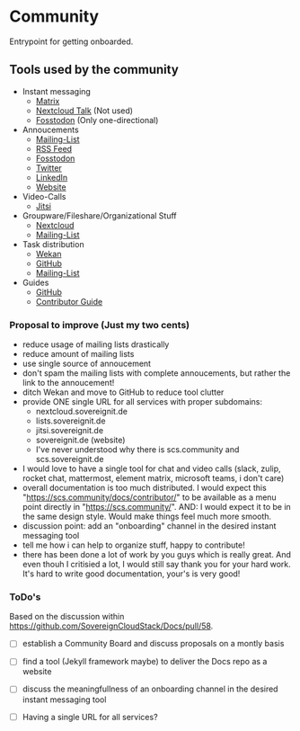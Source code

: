 # Community

Entrypoint for getting onboarded.

## Tools used by the community

- Instant messaging
  - [Matrix](https://matrix.to/#/!TiDqlLmEUaXqTemaLc:matrix.org?via=matrix.org)
  - [Nextcloud Talk](https://scs.sovereignit.de/nextcloud) (Not used)
  - [Fosstodon](https://fosstodon.org/@sovereigncloudstack) (Only one-directional)
- Annoucements
  - [Mailing-List](https://scs.sovereignit.de/mailman3/postorius/lists/announce.lists.scs.community/)
  - [RSS Feed](https://scs.community/feed.xml)
  - [Fosstodon](https://fosstodon.org/@sovereigncloudstack)
  - [Twitter](https://twitter.com/scs_osballiance)
  - [LinkedIn](https://www.linkedin.com/showcase/sovereigncloudstack)
  - [Website](https://scs.community)
- Video-Calls
  - [Jitsi](https://conf.scs.koeln:8443/SCS-TECH)
- Groupware/Fileshare/Organizational Stuff
  - [Nextcloud](https://scs.sovereignit.de/nextcloud)
  - [Mailing-List](https://scs.sovereignit.de/mailman3/postorius/lists/announce.lists.scs.community/)
- Task distribution
  - [Wekan](https://scs.sovereignit.de/wekan)
  - [GitHub](https://github.com/SovereignCloudStack)
  - [Mailing-List](https://scs.sovereignit.de/mailman3/postorius/lists/announce.lists.scs.community/)
- Guides
  - [GitHub](https://github.com/SovereignCloudStack)
  - [Contributor Guide](https://scs.community/docs/contributor/)

### Proposal to improve (Just my two cents)

- reduce usage of mailing lists drastically
- reduce amount of mailing lists
- use single source of annoucement
- don't spam the mailing lists with complete annoucements, but rather the link to the annoucement!
- ditch Wekan and move to GitHub to reduce tool clutter
- provide ONE single URL for all services with proper subdomains:
  - nextcloud.sovereignit.de
  - lists.sovereignit.de
  - jitsi.sovereignit.de
  - sovereignit.de (website)
  - I've never understood why there is scs.community and scs.sovereignit.de
- I would love to have a single tool for chat and video calls (slack, zulip, rocket chat, mattermost, element matrix, microsoft teams, i don't care)
- overall documentation is too much distributed. I would expect this "https://scs.community/docs/contributor/" to be available as a menu point directly in "https://scs.community/". AND: I would expect it to be in the same design style. Would make things feel much more smooth.
- discussion point: add an "onboarding" channel in the desired instant messaging tool
- tell me how i can help to organize stuff, happy to contribute!
- there has been done a lot of work by you guys which is really great. And even thouh I critisied a lot, I would still say thank you for your hard work. It's hard to write good documentation, your's is very good!

### ToDo's

Based on the discussion within https://github.com/SovereignCloudStack/Docs/pull/58.

- [ ] establish a Community Board and discuss proposals on a montly basis
- [ ] find a tool (Jekyll framework maybe) to deliver the Docs repo as a website
- [ ] discuss the meaningfullness of an onboarding channel in the desired instant messaging tool
- [ ] Having a single URL for all services?


